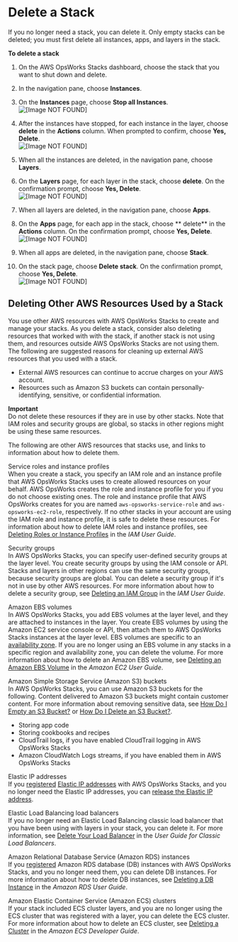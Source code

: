 # Delete a Stack<a name="workingstacks-shutting"></a>

If you no longer need a stack, you can delete it\. Only empty stacks can be deleted; you must first delete all instances, apps, and layers in the stack\.

**To delete a stack**

1. On the AWS OpsWorks Stacks dashboard, choose the stack that you want to shut down and delete\.

1. In the navigation pane, choose **Instances**\.

1. On the **Instances** page, choose **Stop all Instances**\.  
![\[Image NOT FOUND\]](http://docs.aws.amazon.com/opsworks/latest/userguide/images/stop_all_instances.png)

1. After the instances have stopped, for each instance in the layer, choose **delete** in the **Actions** column\. When prompted to confirm, choose **Yes, Delete**\.  
![\[Image NOT FOUND\]](http://docs.aws.amazon.com/opsworks/latest/userguide/images/delete_instance.png)

1. When all the instances are deleted, in the navigation pane, choose **Layers**\.

1. On the **Layers** page, for each layer in the stack, choose **delete**\. On the confirmation prompt, choose **Yes, Delete**\.  
![\[Image NOT FOUND\]](http://docs.aws.amazon.com/opsworks/latest/userguide/images/delete_layer.png)

1. When all layers are deleted, in the navigation pane, choose **Apps**\.

1. On the **Apps** page, for each app in the stack, choose ** delete** in the **Actions** column\. On the confirmation prompt, choose **Yes, Delete**\.  
![\[Image NOT FOUND\]](http://docs.aws.amazon.com/opsworks/latest/userguide/images/delete_app.png)

1. When all apps are deleted, in the navigation pane, choose **Stack**\.

1. On the stack page, choose **Delete stack**\. On the confirmation prompt, choose **Yes, Delete**\.  
![\[Image NOT FOUND\]](http://docs.aws.amazon.com/opsworks/latest/userguide/images/delete_stack.png)

## Deleting Other AWS Resources Used by a Stack<a name="w2ab1c14c43c31b7"></a>

You use other AWS resources with AWS OpsWorks Stacks to create and manage your stacks\. As you delete a stack, consider also deleting resources that worked with with the stack, if another stack is not using them, and resources outside AWS OpsWorks Stacks are not using them\. The following are suggested reasons for cleaning up external AWS resources that you used with a stack\.
+ External AWS resources can continue to accrue charges on your AWS account\.
+ Resources such as Amazon S3 buckets can contain personally\-identifying, sensitive, or confidential information\.

**Important**  
Do not delete these resources if they are in use by other stacks\. Note that IAM roles and security groups are global, so stacks in other regions might be using these same resources\.

The following are other AWS resources that stacks use, and links to information about how to delete them\.

Service roles and instance profiles  
When you create a stack, you specify an IAM role and an instance profile that AWS OpsWorks Stacks uses to create allowed resources on your behalf\. AWS OpsWorks creates the role and instance profile for you if you do not choose existing ones\. The role and instance profile that AWS OpsWorks creates for you are named `aws-opsworks-service-role` and `aws-opsworks-ec2-role`, respectively\. If no other stacks in your account are using the IAM role and instance profile, it is safe to delete these resources\. For information about how to delete IAM roles and instance profiles, see [Deleting Roles or Instance Profiles](https://docs.aws.amazon.com/IAM/latest/UserGuide/id_roles_manage_delete.html) in the *IAM User Guide*\.

Security groups  
In AWS OpsWorks Stacks, you can specify user\-defined security groups at the layer level\. You create security groups by using the IAM console or API\. Stacks and layers in other regions can use the same security groups, because security groups are global\. You can delete a security group if it's not in use by other AWS resources\. For more information about how to delete a security group, see [Deleting an IAM Group](https://docs.aws.amazon.com/IAM/latest/UserGuide/id_groups_manage_delete.html) in the *IAM User Guide*\.

Amazon EBS volumes  
In AWS OpsWorks Stacks, you add EBS volumes at the layer level, and they are attached to instances in the layer\. You create EBS volumes by using the Amazon EC2 service console or API, then attach them to AWS OpsWorks Stacks instances at the layer level\. EBS volumes are specific to an [availability zone](https://docs.aws.amazon.com/IAM/latest/UserGuide/id_roles_manage_delete.html)\. If you are no longer using an EBS volume in any stacks in a specific region and availability zone, you can delete the volume\. For more information about how to delete an Amazon EBS volume, see [Deleting an Amazon EBS Volume](https://docs.aws.amazon.com/AWSEC2/latest/UserGuide/ebs-deleting-volume.html) in the *Amazon EC2 User Guide*\.

Amazon Simple Storage Service \(Amazon S3\) buckets  
In AWS OpsWorks Stacks, you can use Amazon S3 buckets for the following\. Content delivered to Amazon S3 buckets might contain customer content\. For more information about removing sensitive data, see [How Do I Empty an S3 Bucket?](https://docs.aws.amazon.com/AmazonS3/latest/user-guide/empty-bucket.html) or [How Do I Delete an S3 Bucket?](https://docs.aws.amazon.com/AmazonS3/latest/user-guide/delete-bucket.html)\.  
+ Storing app code
+ Storing cookbooks and recipes
+ CloudTrail logs, if you have enabled CloudTrail logging in AWS OpsWorks Stacks
+ Amazon CloudWatch Logs streams, if you have enabled them in AWS OpsWorks Stacks

Elastic IP addresses  
If you [registered](https://docs.aws.amazon.com/opsworks/latest/userguide/resources-reg.html) [Elastic IP addresses](https://docs.aws.amazon.com/AWSEC2/latest/UserGuide/elastic-ip-addresses-eip.html) with AWS OpsWorks Stacks, and you no longer need the Elastic IP addresses, you can [release the Elastic IP address](https://docs.aws.amazon.com/AWSEC2/latest/UserGuide/elastic-ip-addresses-eip.html#using-instance-addressing-eips-releasing)\.

Elastic Load Balancing load balancers  
If you no longer need an Elastic Load Balancing classic load balancer that you have been using with layers in your stack, you can delete it\. For more information, see [Delete Your Load Balancer](https://docs.aws.amazon.com/elasticloadbalancing/latest/classic/elb-getting-started.html#delete-load-balancer) in the *User Guide for Classic Load Balancers*\.

Amazon Relational Database Service \(Amazon RDS\) instances  
If you [registered](https://docs.aws.amazon.com/opsworks/latest/userguide/resources-reg.html) Amazon RDS database \(DB\) instances with AWS OpsWorks Stacks, and you no longer need them, you can delete DB instances\. For more information about how to delete DB instances, see [Deleting a DB Instance](https://docs.aws.amazon.com/AmazonRDS/latest/UserGuide/USER_DeleteInstance.html) in the *Amazon RDS User Guide*\.

Amazon Elastic Container Service \(Amazon ECS\) clusters  
If your stack included ECS cluster layers, and you are no longer using the ECS cluster that was registered with a layer, you can delete the ECS cluster\. For more information about how to delete an ECS cluster, see [Deleting a Cluster](https://docs.aws.amazon.com/AmazonECS/latest/developerguide/delete_cluster.html) in the *Amazon ECS Developer Guide*\.